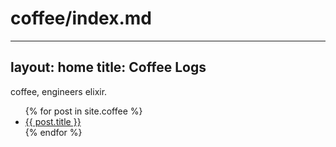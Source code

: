 # coffee/index.md
---
layout: home
title: Coffee Logs
---

coffee, engineers elixir.

<ul>
  {% for post in site.coffee %}
    <li><a href="{{ post.url }}">{{ post.title }}</a></li>
  {% endfor %}
</ul>
